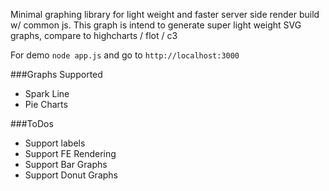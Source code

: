 Minimal graphing library for light weight and faster server side render build w/ common js.  This graph is intend to generate super light weight SVG graphs, compare to highcharts / flot / c3

For demo ```node app.js``` and go to ```http://localhost:3000```

###Graphs Supported
 - Spark Line
 - Pie Charts

###ToDos
 - Support labels
 - Support FE Rendering
 - Support Bar Graphs
 - Support Donut Graphs